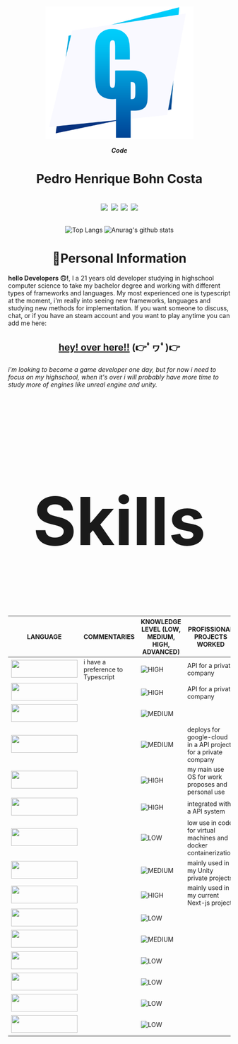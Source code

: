 
<!DOCTYPE html>
<html>
  <!-- head scale -->
  <head>
    <meta charset='utf-8'>
    <meta http-equiv='X-UA-Compatible' content='IE=edge'>
    <meta name='viewport' content='width=device-width, initial-scale=1'>
  </head>

  <body>
  
  <div align="center" background-color="white">
  <img src="./public/cp_logo.png" height="300vh">

  ***Code***
  <h1>Pedro Henrique Bohn Costa
  


  [<img src="https://img.icons8.com/material/24/ffffff/facebook--v1.png"/>](https://www.facebook.com/profile.php?id=100026288928919)
  [<img src="https://img.icons8.com/material/24/ffffff/linkedin--v3.png"/>](https://www.linkedin.com/in/pedro-costa-a5b0b1203/)
  [<img src="https://img.icons8.com/ios-filled/24/ffffff/whatsapp--v1.png"/>](https://api.whatsapp.com/send/?phone=5555984293654&text&app_absent=0)
  [<img src="https://img.icons8.com/glyph-neue/24/ffffff/gmail.png"/>](https://mail.google.com/mail/u/0/?fs=1&to=pedromenezescosta271@gmail.com&su=Digite%20seu%20subjetivo%20aqui&tf=cm)
  
  </h1>

  </div>

  </div>

 
  <div align="center" width="100vw">

  ![Top Langs](https://github-readme-stats.vercel.app/api/top-langs/?username=TheNewGuy100&layout=compact&card_width=445px)
  ![Anurag's github stats](https://github-readme-stats.vercel.app/api?username=TheNewGuy100&count_private=true&show_icons=true&line_height=20&card_width=250px)

  </div>


#
<h1 align="center"> 🧐Personal Information </h1>

  **hello Developers 🙃!**, I a 21 years old developer studying in highschool computer science to take my bachelor degree and working with different types of frameworks and languages. My most experienced one is typescript at the moment, i'm really into seeing new frameworks, languages and studying new methods for implementation. If you want someone to discuss, chat, or if you have an steam account and you want to play anytime you can add me here:
  
  <h2 align="center">

  [hey! over here!!](https://steamcommunity.com/id/QSSJohnCena) (👉ﾟヮﾟ)👉

  </h2>

  *i'm looking to become a game developer one day, but for now i need to focus on my highschool, when it's over i will probably have more time to study more of engines like unreal engine and unity.*


#

  <h2 align="center" style="font-size:150px;">Skills</h2>

  <div align="center">

  | LANGUAGE | COMMENTARIES | KNOWLEDGE LEVEL (LOW, MEDIUM, HIGH, ADVANCED) | PROFISSIONAL PROJECTS WORKED
  | --- | --- | --- | --- |
  | <img src="https://img.shields.io/badge/JavaScript-323330?style=for-the-badge&logo=javascript&logoColor=F7DF1E" width="150" height="40">   | i have a preference to Typescript | ![HIGH](https://img.shields.io/static/v1?style=for-the-badge&label=&message=HIGH&color=green) | API for a private company
  | <img src="https://img.shields.io/badge/TypeScript-007ACC?style=for-the-badge&logo=typescript&logoColor=white" width="150" height="40">    |       | ![HIGH](https://img.shields.io/static/v1?style=for-the-badge&label=&message=HIGH&color=green)   | API for a private company
  | <img src="https://img.shields.io/badge/Node.js-43853D?style=for-the-badge&logo=node.js&logoColor=white" width="150" height="40">          |       | ![MEDIUM](https://img.shields.io/static/v1?style=for-the-badge&label=&message=MEDIUM&color=blue) |
  | <img src="https://img.shields.io/badge/Docker-2496ED?style=for-the-badge&logo=docker&logoColor=white" width="150" height="40">            |       | ![MEDIUM](https://img.shields.io/static/v1?style=for-the-badge&label=&message=MEDIUM&color=blue) | deploys for google-cloud in a API project for a private company
  | <img src="https://img.shields.io/badge/Windows-017AD7?style=for-the-badge&logo=windows&logoColor=white" width="150" height="40">          |       | ![HIGH](https://img.shields.io/static/v1?style=for-the-badge&label=&message=HIGH&color=green) | my main use OS for work proposes and personal use
  | <img src="https://img.shields.io/badge/Redis-D9281A?style=for-the-badge&logo=redis&logoColor=white" width="150" height="40">              |       | ![HIGH](https://img.shields.io/static/v1?style=for-the-badge&label=&message=HIGH&color=green) | integrated with a API system
  | <img src="https://img.shields.io/badge/Linux-E34F26?style=for-the-badge&logo=linux&logoColor=black" width="150" height="40">              |       | ![LOW](https://img.shields.io/static/v1?style=for-the-badge&label=&message=LOW&color=red) | low use in code for virtual machines and docker containerization
  | <img src="https://img.shields.io/badge/C%23-239120?style=for-the-badge&logo=c-sharp&logoColor=white" width="150" height="40">             |       | ![MEDIUM](https://img.shields.io/static/v1?style=for-the-badge&label=&message=MEDIUM&color=blue) | mainly used in my Unity private projects
  | <img src="https://img.shields.io/badge/CSS3-1572B6?style=for-the-badge&logo=css3&logoColor=white" width="150" height="40">                |       | ![HIGH](https://img.shields.io/static/v1?style=for-the-badge&label=&message=HIGH&color=green) | mainly used in my current Next-js project
  | <img src="https://img.shields.io/badge/Python-3776AB?style=for-the-badge&logo=python&logoColor=white" width="150" height="40">            |       | ![LOW](https://img.shields.io/static/v1?style=for-the-badge&label=&message=LOW&color=red) | 
  | <img src="https://img.shields.io/badge/C%2B%2B-00599C?style=for-the-badge&logo=c%2B%2B&logoColor=white" width="150" height="40">          |       | ![MEDIUM](https://img.shields.io/static/v1?style=for-the-badge&label=&message=MEDIUM&color=blue)
  | <img src="https://img.shields.io/badge/Lua-2C2D72?style=for-the-badge&logo=lua&logoColor=white" width="150" height="40">                  |       | ![LOW](https://img.shields.io/static/v1?style=for-the-badge&label=&message=LOW&color=red)
  | <img src="https://img.shields.io/badge/MySQL-00000F?style=for-the-badge&logo=mysql&logoColor=white" width="150" height="40">              |       | ![LOW](https://img.shields.io/static/v1?style=for-the-badge&label=&message=LOW&color=red)
  | <img src="https://img.shields.io/badge/PostgreSQL-316192?style=for-the-badge&logo=postgresql&logoColor=white" width="150" height="40">    |       | ![LOW](https://img.shields.io/static/v1?style=for-the-badge&label=&message=LOW&color=red)
  | <img src="https://img.shields.io/badge/Unity-100000?style=for-the-badge&logo=unity&logoColor=white" width="150" height="40">              |       | ![LOW](https://img.shields.io/static/v1?style=for-the-badge&label=&message=LOW&color=red)

  </div>

  </body>
</html>
